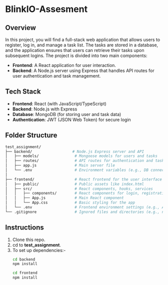 # BlinkIO-Assesment

## Overview

In this project, you will find a full-stack web application that allows users to register, log in, and manage a task list. The tasks are stored in a database, and the application ensures that users can retrieve their tasks upon subsequent logins. The project is divided into two main components:

- **Frontend**: A React application for user interaction.
- **Backend**: A Node.js server using Express that handles API routes for user authentication and task management.

## Tech Stack

- **Frontend**: React (with JavaScript/TypeScript)
- **Backend**: Node.js with Express
- **Database**: MongoDB (for storing user and task data)
- **Authentication**: JWT (JSON Web Token) for secure login

## Folder Structure

```bash
test_assignment/
├── backend/                  # Node.js Express server and API
│   ├── models/                # Mongoose models for users and tasks
│   ├── routes/                # API routes for authentication and task management
│   ├── app.js                 # Main server file
│   └── .env                   # Environment variables (e.g., DB connection, JWT secret)
│
├── frontend/                  # React frontend for the user interface
│   ├── public/                # Public assets like index.html
│   ├── src/                   # React components, hooks, services
│   │   ├── components/        # React components for login, registration, task list and Navbar
│   │   ├── App.js             # Main React component
│   │   └── App.css            # Basic styling for the app
│   └── .env                   # Frontend environment settings (e.g., API URL)
└── .gitignore                 # Ignored files and directories (e.g., node_modules, .env)
```
## Instructions
1. Clone this repo.
2. cd to **test_assignment**.
3. To set up dependencies:-
   ```bash
   cd backend
   npm install
   ```
   ```bash
   cd frontend
   npm install
   ```

